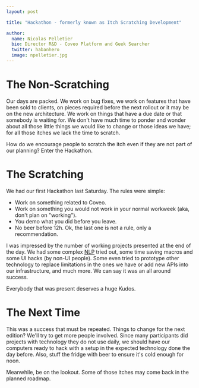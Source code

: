 ```yaml
---
layout: post

title: "Hackathon - formerly known as Itch Scratching Development"

author:
  name: Nicolas Pelletier
  bio: Director R&D - Coveo Platform and Geek Searcher
  twitter: habanhero
  image: npelletier.jpg
---
```


 
The Non-Scratching
==================
 
Our days are packed. We work on bug fixes, we work on features that have been sold to clients, on pieces required before the next rollout or it may be on the new architecture. We work on things that have a due date or that somebody is waiting for. We don't have much time to ponder and wonder about all those little things we would like to change or those ideas we have; for all those itches we lack the time to scratch.
 
How do we encourage people to scratch the itch even if they are not part of our planning? Enter the Hackathon.
<!-- more --> 
 
The Scratching
==============
 
We had our first Hackathon last Saturday. The rules were simple: 
* Work on something related to Coveo. 
* Work on something you would not work in your normal workweek (aka, don't plan on "working"). 
* You demo what you did before you leave.
* No beer before 12h. 
Ok, the last one is not a rule, only a recommendation.
 
I was impressed by the number of working projects presented at the end of the day. We had some complex [NLP](http://en.wikipedia.org/wiki/Natural_language_processing)  tried out, some time saving macros and some UI hacks (by non-UI people). Some even tried to prototype other technology to replace limitations in the ones we have or add new APIs into our infrastructure, and much more. We can say it was an all around success.
 
Everybody that was present deserves a huge Kudos.
 
The Next Time
=============
 
This was a success that must be repeated. Things to change for the next edition? We'll try to get more people involved. Since many participants did projects with technology they do not use daily, we should have our computers ready to hack with a setup in the expected technology done the day before. Also, stuff the fridge with beer to ensure it's cold enough for noon.
 
Meanwhile, be on the lookout. Some of those itches may come back in the planned roadmap.


